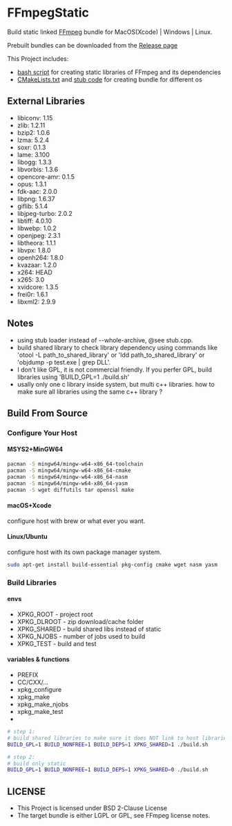 # FFmpegStatic 

Build static linked [FFmpeg](https://ffmpeg.org/) bundle for MacOS(Xcode) | Windows | Linux. 

Prebuilt bundles can be downloaded from the [Release page](https://github.com/mtdcy/FFmpegStatic/releases)

This Project includes:

- [bash script](buildFFmpegStatic.sh) for creating static libraries of FFmpeg and its dependencies
- [CMakeLists.txt](CMakeLists.txt) and [stub code](stub.cpp) for creating bundle for different os

## External Libraries

* libiconv: 1.15
* zlib: 1.2.11
* bzip2: 1.0.6
* lzma: 5.2.4
* soxr: 0.1.3
* lame: 3.100
* libogg: 1.3.3
* libvorbis: 1.3.6
* opencore-amr: 0.1.5
* opus: 1.3.1
* fdk-aac: 2.0.0
* libpng: 1.6.37
* giflib: 5.1.4
* libjpeg-turbo: 2.0.2
* libtiff: 4.0.10
* libwebp: 1.0.2
* openjpeg: 2.3.1
* libtheora: 1.1.1
* libvpx: 1.8.0
* openh264: 1.8.0
* kvazaar: 1.2.0
* x264: HEAD
* x265: 3.0
* xvidcore: 1.3.5
* frei0r: 1.6.1
* libxml2: 2.9.9

## Notes

- using stub loader instead of --whole-archive, @see stub.cpp.
- build shared library to check library dependency using commands like 'otool -L path_to_shared_library' or 'ldd path_to_shared_library' or 'objdump -p test.exe | grep DLL'.
- I don't like GPL, it is not commercial friendly. If you perfer GPL, build libraries using 'BUILD_GPL=1 ./build.sh'
- usally only one c library inside system, but multi c++ libraries. how to make sure all libraries using the same c++ library ?

## Build From Source

### Configure Your Host

#### MSYS2+MinGW64

```bash
pacman -S mingw64/mingw-w64-x86_64-toolchain
pacman -S mingw64/mingw-w64-x86_64-cmake
pacman -S mingw64/mingw-w64-x86_64-nasm
pacman -S mingw64/mingw-w64-x86_64-yasm
pacman -S wget diffutils tar openssl make
```

#### macOS+Xcode

configure host with brew or what ever you want. 

#### Linux/Ubuntu

configure host with its own package manager system.
```bash
sudo apt-get install build-essential pkg-config cmake wget nasm yasm
```

### Build Libraries

#### envs

 - XPKG_ROOT        - project root
 - XPKG_DLROOT      - zip download/cache folder
 - XPKG_SHARED      - build shared libs instead of static 
 - XPKG_NJOBS       - number of jobs used to build 
 - XPKG_TEST        - build and test 

#### variables & functions 

 - PREFIX
 - CC/CXX/... 
 - xpkg_configure 
 - xpkg_make 
 - xpkg_make_njobs 
 - xpkg_make_test 
 - 

```bash
# step 1:
# build shared libraries to make sure it does NOT link to host libraries
BUILD_GPL=1 BUILD_NONFREE=1 BUILD_DEPS=1 XPKG_SHARED=1 ./build.sh

# step 2:
# build only static 
BUILD_GPL=1 BUILD_NONFREE=1 BUILD_DEPS=1 XPKG_SHARED=0 ./build.sh
```

## LICENSE

* This Project is licensed under BSD 2-Clause License
* The target bundle is either LGPL or GPL, see FFmpeg license notes.

